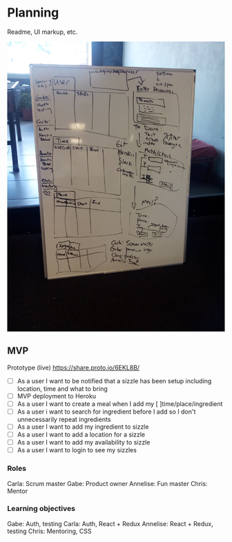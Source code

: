 # Planning
Readme, UI markup, etc.

![Wed initial discussion](https://github.com/SizzleDevelopers/planning/raw/master/assets/23aug2017-discussion.jpg)

## MVP
Prototype (live) https://share.proto.io/6EKL8B/

* [ ] As a user I want to be notified that a sizzle has been setup including location, time and what to bring
* [ ] MVP deployment to Heroku
* [ ] As a user I want to create a meal when I add my [ ]time/place/ingredient
* [ ] As a user i want to search for ingredient before I add so I don't unnecessarily repeat ingredients
* [ ] As a user I want to add my ingredient to sizzle
* [ ] As a user I want to add a location for a sizzle
* [ ] As a user I want to add my availability to sizzle
* [ ] As a user I want to login to see my sizzles

### Roles
Carla: Scrum master
Gabe: Product owner
Annelise: Fun master
Chris: Mentor

### Learning objectives
Gabe: Auth, testing
Carla: Auth, React + Redux
Annelise: React + Redux, testing
Chris: Mentoring, CSS